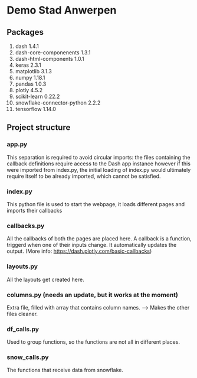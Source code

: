 # Demo Stad Anwerpen

## Packages

1. dash 1.4.1
2. dash-core-componenents 1.3.1
3. dash-html-components 1.0.1
4. keras 2.3.1
5. matplotlib 3.1.3
6. numpy 1.18.1
7. pandas 1.0.3
8. plotly 4.5.2
9. scikit-learn 0.22.2
10. snowflake-connector-python 2.2.2
11. tensorflow 1.14.0

## Project structure

### app.py
This separation is required to avoid circular imports: the files containing the callback definitions require access to the Dash app instance however if this were imported from index.py, the initial loading of index.py would ultimately require itself to be already imported, which cannot be satisfied.

### index.py
This python file is used to start the webpage, it loads different pages and imports their callbacks

### callbacks.py
All the callbacks of both the pages are placed here. A callback is a function, triggerd when one of their inputs change. It automatically updates the output. (More info: https://dash.plotly.com/basic-callbacks)

### layouts.py
All the layouts get created here.

### columns.py (needs an update, but it works at the moment)
Extra file, filled with array that contains column names. --> Makes the other files cleaner.

### df_calls.py
Used to group functions, so the functions are not all in different places.

### snow_calls.py
The functions that receive data from snowflake.
